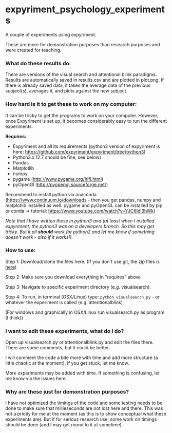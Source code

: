 # expyriment_psychology_experiments
A couple of experiments using expyriment. 

These are more for demonstration purposes than research purposes and were created for teaching. 

### What do these results do. 

There are versions of the visual search and attentional blink paradigms. Results are automatically saved in results.csv and are plotted in plot.png. If there is already saved data, it takes the average data of the previous subject(s), averages it, and plots against the new subject.  

### How hard is it to get these to work on my computer: 

It can be tricky to get the programs to work on your computer. However, once Expyriment is set up, it becomes considerably easy to run the different experiments. 

__Requires:__

- Expyriment and all its requirements (python3 version of expyriment is here: https://github.com/expyriment/expyriment/tree/python3)
- Python3.x (2.7 should be fine, see below) 
- Pandas 
- Matplotlib
- numpy
- pygame (http://www.pygame.org/hifi.html)
- pyOpenGl (http://pyopengl.sourceforge.net/)

Recommend to install python via anaconda (https://www.continuum.io/downloads - then you get pandas, numpy and matplotlib installed as well. pygame and pyOpenGL can be installed by pip or conda -> tutorial: https://www.youtube.com/watch?v=YJC6ldI3hWk)

*Note that I have written these in python3 and (at least when I installed expyriment, the python3 was on a developers branch. So this may get tricky. But it all __should__ work for python2 and let me know if something doesn't work - also if it works!).* 


### How to use: 

Step 1: 
Download/clone the files here. (If you don't use git, the zip files is [here](https://github.com/wiheto/expyriment_psychology_experiments/archive/master.zip))

Step 2: 
Make sure you download everything in "requires" above

Step 3: 
Navigate to specific experiment directory (e.g. visualsearch). 

Step 4:
To run, in terminal (OSX/Linux) type: `python visualsearch.py` - or whatever the experiment is called (e.g. attentionalblink)

(For windows and graphically in OSX/Linux run visualsearch.py as program (I think))

### I want to edit these experiments, what do I do? 

Open up visualsearch.py or attentionalblink.py and edit the files there. There are some comments, but it could be better. 

I will comment the code a bite more with time and add more structure (a little chaotic at the moment). If you get stuck, let me know. 

More experiments may be added with time. If something is confusing, let me know via the issues here. 

### Why are these just for demonstration purposes? 

I have not optimized the timings of the code and some testing needs to be done to make sure that millieseconds are not lost here and there. This was not a priotiy for me at the moment (as this is to show conceptual what these experiments are). But if for serious research use, some work on timings should be done (and I may get round to it at sometime).  

